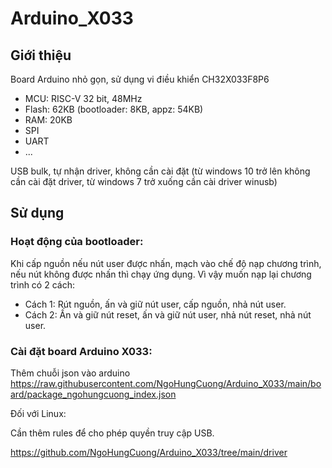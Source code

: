 # Arduino_X033
## Giới thiệu
Board Arduino nhỏ gọn, sử dụng vi điều khiển CH32X033F8P6
* MCU: RISC-V 32 bit, 48MHz
* Flash: 62KB (bootloader: 8KB, appz: 54KB)
* RAM: 20KB
* SPI
* UART
* ...
  
USB bulk, tự nhận driver, không cần cài đặt (từ windows 10 trở lên không cần cài đặt driver, từ windows 7 trở xuống cần cài driver winusb)
## Sử dụng
### Hoạt động của bootloader:
Khi cấp nguồn nếu nút user được nhấn, mạch vào chế độ nạp chương trình, nếu nút không được nhấn thì chạy ứng dụng. Vì vậy muốn nạp lại chương trình có 2 cách:
* Cách 1: Rút nguồn, ấn và giữ nút user, cấp nguồn, nhả nút user.
* Cách 2: Ấn và giữ nút reset, ấn và giữ nút user, nhả nút reset, nhả nút user.
### Cài đặt board Arduino X033:
Thêm chuỗi json vào arduino https://raw.githubusercontent.com/NgoHungCuong/Arduino_X033/main/board/package_ngohungcuong_index.json

Đối với Linux:

Cần thêm rules để cho phép quyền truy cập USB.

https://github.com/NgoHungCuong/Arduino_X033/tree/main/driver

